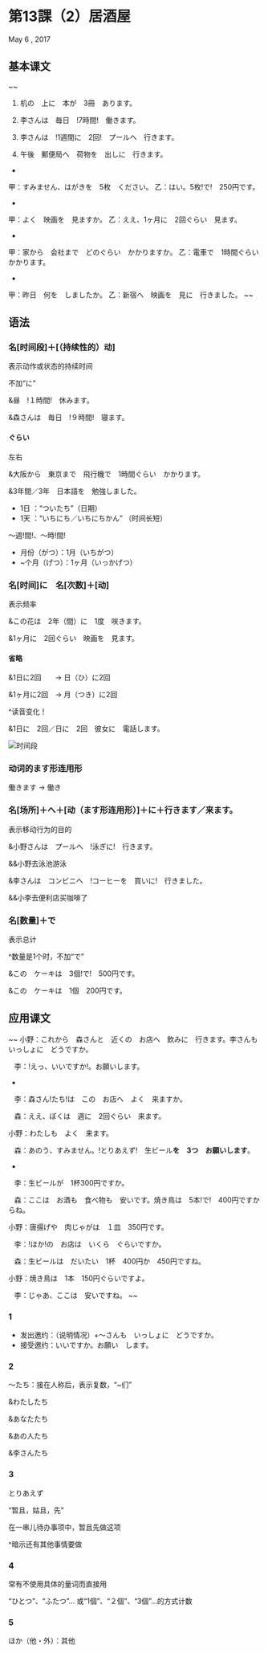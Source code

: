 # 第13課（2）居酒屋
May 6 , 2017

## 基本课文
~~
1. 机の　上に　本が　3冊　あります。

2. 李さんは　毎日　!7時間!　働きます。

3. 李さんは　!1週間に　2回!　プールへ　行きます。

4. 午後　郵便局へ　荷物を　出しに　行きます。

-

甲：すみません、はがきを　5枚　ください。
乙：はい。5枚!で!　250円です。

-

甲：よく　映画を　見ますか。
乙：ええ、1ヶ月に　2回ぐらい　見ます。

-

甲：家から　会社まで　どのぐらい　かかりますか。
乙：電車で　1時間ぐらい　かかります。

-

甲：昨日　何を　しましたか。
乙：新宿へ　映画を　見に　行きました。
~~

## 语法
### 名[时间段]＋[（持续性的）动]
表示动作或状态的持续时间

不加“に”

&昼　!１時間!　休みます。

&森さんは　毎日　!９時間!　寝ます。

#### ぐらい
左右

&大阪から　東京まで　飛行機で　1時間ぐらい　かかります。

&3年間／3年　日本語を　勉強しました。

- 1日 ：“ついたち”（日期） 
- 1天 ：“いちにち／いちにちかん” （时间长短）

～週!間!、～時!間!

- 月份（がつ）：1月（いちがつ）
- ~个月（げつ）：1ヶ月（いっかげつ）

### 名[时间]に　名[次数]＋[动]
表示频率

&この花は　2年（間）に　1度　咲きます。

&1ヶ月に　2回ぐらい　映画を　見ます。

#### 省略
&1日に2回　　→ 日（ひ）に2回

&1ヶ月に2回　→ 月（つき）に2回

^读音变化！

&1日に　2回／日に　2回　彼女に　電話します。

![时间段](@path/13-2-1.jpg)

### 动词的ます形连用形
働きます → 働き

### 名[场所]＋へ＋[动（ます形连用形）]＋に＋行きます／来ます。
表示移动行为的目的

&小野さんは　プールへ　!泳ぎに!　行きます。

&&小野去泳池游泳

&李さんは　コンビニへ　!コーヒーを　買いに!　行きました。

&&小李去便利店买咖啡了

### 名[数量]＋で
表示总计

^数量是1个时，不加“で”

&この　ケーキは　3個!で!　500円です。

&この　ケーキは　1個　200円です。

## 应用课文
~~
小野：これから　森さんと　近くの　お店へ　飲みに　行きます。李さんも　いっしょに　どうですか。

   李：!えっ、いいですか!。お願いします。

-

   李：森さん!たち!は　この　お店へ　よく　来ますか。

   森：ええ、ぼくは　週に　2回ぐらい　来ます。

小野：わたしも　よく　来ます。

   森：あのう、すみません。!とりあえず!　生ビール**を　3つ　お願いします**。

-

   李：生ビールが　1杯300円ですか。

   森：ここは　お酒も　食べ物も　安いです。焼き鳥は　5本!で!　400円ですからね。

小野：唐揚げや　肉じゃがは　１皿　350円です。

   李：!ほか!の　お店は　いくら　ぐらいですか。

   森：生ビールは　だいたい　1杯　400円か　450円ですね。

小野：焼き鳥は　1本　150円ぐらいですよ。

   李：じゃあ、ここは　安いですね。
~~

### 1
- 发出邀约：（说明情况）+～さんも　いっしょに　どうですか。　
- 接受邀约：いいですか。お願い　します。

### 2
～たち：接在人称后，表示复数，“~们”

&わたしたち

&あなたたち

&あの人たち

&李さんたち

### 3
とりあえず

“暂且，姑且，先”

在一串儿待办事项中，暂且先做这项

^暗示还有其他事情要做

### 4
常有不使用具体的量词而直接用

“ひとつ”、“ふたつ”… 或“1個”、“２個”、“3個”…的方式计数

### 5
ほか（他・外）：其他
